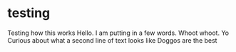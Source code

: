 # testing
Testing how this works
Hello. I am putting in a few words. Whoot whoot. Yo 
Curious about what a second line of text looks like
Doggos are the best
